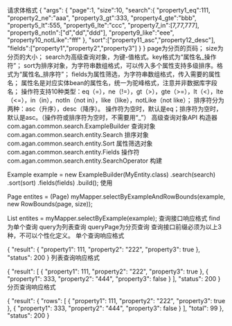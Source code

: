 请求体格式
{
    "args": {
        "page":1,
        "size":10,
        "search":{
            "property1_eq":111,
            "property2_ne":"aaa",
            "property3_gt":333,
            "property4_gte":"bbb",
            "property5_lt":555,
            "property6_lte":"ccc",
            "property7_in":[7,77,777],
            "property8_notIn":["d","dd","ddd"],
            "property9_like":"eee",
            "property10_notLike":"fff"
        },
        "sort":["property11_asc","property12_desc"],
        "fields":["property1","property2","property3"]
    }
}
page为分页的页码；
size为分页的大小；
search为高级查询对象，为键-值格式。key格式为“属性名_操作符”；
sort为排序对象，为字符串数组格式，可以传入多个属性支持多级排序。格式为“属性名_排序符”；
fields为属性筛选，为字符串数组格式，传入需要的属性名；
属性名是对应实体bean的属性名，统一为驼峰格式，注意并非数据库字段名；
操作符支持10种类型：eq（=），ne（!=），gt（>），gte（>=），lt（<），lte（<=），in（in），notIn（not in），like（like），notLike（not like）；
排序符分为两种：asc（升序），desc（降序）。
操作符为空时，默认是eq；排序符为空时，默认是asc。（操作符或排序符为空时，不需要用“_”）
高级查询对象API
构造器com.agan.common.search.ExampleBuilder
查询对象com.agan.common.search.entity.Search
排序对象com.agan.common.search.entity.Sort
属性筛选对象com.agan.common.search.entity.Fields
操作符com.agan.common.search.entity.SearchOperator
构建

Example example = new ExampleBuilder(MyEntity.class)
                .search(search)
                .sort(sort)
                .fields(fields)
                .build();
使用

Page<MyEntity> entites = (Page<MyEntity>) myMapper.selectByExampleAndRowBounds(example, new RowBounds(page, size));


 List<MyEntity> entites = myMapper.selectByExample(example);
查询接口响应格式
find为单个查询
query为列表查询
queryPage为分页查询
查询接口前缀必须为以上3种，不可以个性化定义。
单个查询响应格式

{
    "result": {
        "property1": 111,
        "property2": "222",
        "property3": true
    },
    "status": 200
}
列表查询响应格式

{
    "result": [
        {
            "property1": 111,
            "property2": "222",
            "property3": true
        },
        {
            "property1": 333,
            "property2": "444",
            "property3": false
        }
    ],
    "status": 200
}
分页查询响应格式

{
    "result": {
        "rows": [
            {
                "property1": 111,
                "property2": "222",
                "property3": true
            },
            {
                "property1": 333,
                "property2": "444",
                "property3": false
            }
        ],
        "total": 99
    },
    "status": 200
}
